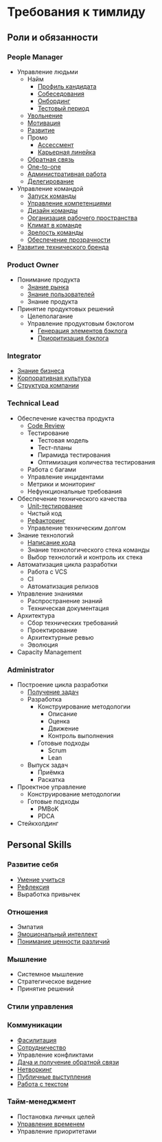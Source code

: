 Требования к тимлиду
===

<!--roadmap.mm table of contents begin-->
## Роли и обязанности
### People Manager
- Управление людьми
    - Найм
        - [Профиль кандидата](../skills/resource-manager/profile.md)
        - [Собеседования](../skills/resource-manager/interview.md)
        - [Онбординг](../skills/resource-manager/onboarding.md)
        - [Тестовый период](../skills/resource-manager/test-period.md)
    - [Увольнение](../skills/resource-manager/firing.md)
    - [Мотивация](../skills/resource-manager/motivation.md)
    - [Развитие](../skills/resource-manager/development.md)
    - Промо
        - [Ассессмент](../skills/resource-manager/assessment.md)
        - [Карьерная линейка](../skills/resource-manager/career.md)
    - [Обратная связь](../skills/resource-manager/feedback.md)
    - [One-to-one](../skills/resource-manager/one-to-one.md)
    - [Административная работа](../skills/resource-manager/admin.md)
    - [Делегирование](../skills/resource-manager/delegation.md)
- Управление командой
    - [Запуск команды](../skills/resource-manager/team-launch.md)
    - [Управление компетенциями](../skills/resource-manager/competency-management.md)
    - [Дизайн команды](../skills/resource-manager/team-design.md)
    - [Организация рабочего пространства](../skills/resource-manager/workspace.md)
    - [Климат в команде](../skills/resource-manager/team-climate.md)
    - [Зрелость команды](../skills/resource-manager/team-maturity.md)
    - [Обеспечение прозрачности](../skills/resource-manager/transparency.md)
- [Развитие технического бренда](../skills/resource-manager/techpr.md)
### Product Owner
- Понимание продукта
    - [Знание рынка](../skills/product-owner/market-knowledge.md)
    - [Знание пользователей](../skills/product-owner/user-knowledge.md)
    - Знание продукта
- Принятие продуктовых решений
    - Целеполагание
    - Управление продуктовым бэклогом
        - [Генерация элементов бэклога](../skills/product-owner/backlog-generation.md)
        - [Приоритизация бэклога](../skills/product-owner/backlog-prioritization.md)
### Integrator
- [Знание бизнеса](../skills/integrator/business-knowledge.md)
- [Корпоративная культура](../skills/integrator/corporate-culture.md)
- [Структура компании](../skills/integrator/company-structure.md)
### Technical Lead
- Обеспечение качества продукта
    - [Code Review](../skills/technical-lead/code-review.md)
    - Тестирование
        - Тестовая модель
        - Тест-планы
        - Пирамида тестирования
        - Оптимизация количества тестирования
    - Работа с багами
    - Управление инцидентами
    - Метрики и мониторинг
    - Нефункциональные требования
- Обеспечение технического качества
    - [Unit-тестирование](../skills/technical-lead/unit-testing.md)
    - Чистый код
    - [Рефакторинг](../skills/technical-lead/refactoring.md)
    - Управление техническим долгом
- Знание технологий
    - [Написание кода](../skills/technical-lead/code.md)
    - Знание технологического стека команды
    - Выбор технологий и контроль их стека
- Автоматизация цикла разработки
    - Работа с VCS
    - CI
    - Автоматизация релизов
- Управление знаниями
    - Распространение знаний
    - Техническая документация
- Архитектура
    - Сбор технических требований
    - Проектирование
    - Архитектурные ревью
    - Эволюция
- Capacity Management
### Administrator
- Построение цикла разработки
    - [Получение задач](../skills/administrator/task-inbox.md)
    - Разработка
        - Конструирование методологии
            - Описание
            - Оценка
            - Движение
            - Контроль выполнения
        - Готовые подходы
            - Scrum
            - Lean
    - Выпуск задач
        - Приёмка
        - Раскатка
- Проектное управление
    - Конструирование методологии
    - Готовые подходы
        - PMBoK
        - PDCA
- Стейкхолдинг
## Personal Skills
### Развитие себя
- [Умение учиться](../skills/self-improvement/learning.md)
- [Рефлексия](../skills/self-improvement/reflection.md)
- Выработка привычек
### Отношения
- Эмпатия
- [Эмоциональный интеллект](../skills/self-improvement/emotional-intelligence.md)
- [Понимание ценности различий](../skills/self-improvement/diversity.md)
### Мышление
- Системное мышление
- Стратегическое видение
- Принятие решений
### Стили управления
### Коммуникации
- [Фасилитация](../skills/self-improvement/facilitation.md)
- [Сотрудничество](../skills/self-improvement/cooperation.md)
- Управление конфликтами
- [Дача и получение обратной связи](../skills/self-improvement/feedback.md)
- [Нетворкинг](../skills/self-improvement/networking.md)
- [Публичные выступления](../skills/self-improvement/public-speaking.md)
- [Работа с текстом](../skills/self-improvement/text.md)
### Тайм-менеджмент
- Постановка личных целей
- [Управление временем](../skills/self-improvement/time-management.md)
- Управление приоритетами
<!--roadmap.mm table of contents end-->